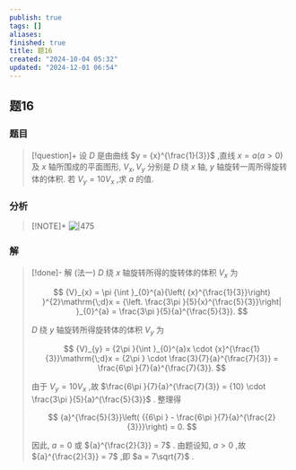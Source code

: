 ```yaml
---
publish: true
tags: []
aliases: 
finished: true
title: 题16
created: "2024-10-04 05:32"
updated: "2024-12-01 06:54"
---
```

## 题16
### 题目
> [!question]+
> 设 $D$ 是由曲线 $y = {x}^{\frac{1}{3}}$ ,直线 $x = a\left( {a > 0}\right)$ 及 $x$ 轴所围成的平面图形, ${V}_{x},{V}_{y}$ 分别是 $D$ 绕 $x$ 轴, $y$ 轴旋转一周所得旋转体的体积. 若 ${V}_{y} = {10}{V}_{x}$ ,求 $a$ 的值.
### 分析
> [!NOTE]+
> ![|475](https://img.hwenyi.live/202411101220852.webp)
### 解
> [!done]-
> 解 (法一) $D$ 绕 $x$ 轴旋转所得的旋转体的体积 ${V}_{x}$ 为
> 
> $$
> {V}_{x} = \pi {\int }_{0}^{a}{\left( {x}^{\frac{1}{3}}\right) }^{2}\mathrm{\;d}x = {\left. \frac{3\pi }{5}{x}^{\frac{5}{3}}\right| }_{0}^{a} = \frac{3\pi }{5}{a}^{\frac{5}{3}}.
> $$
> 
> $D$ 绕 $y$ 轴旋转所得旋转体的体积 ${V}_{y}$ 为
> 
> $$
> {V}_{y} = {2\pi }{\int }_{0}^{a}x \cdot  {x}^{\frac{1}{3}}\mathrm{\;d}x = {2\pi } \cdot  \frac{3}{7}{a}^{\frac{7}{3}} = \frac{6\pi }{7}{a}^{\frac{7}{3}}.
> $$
> 
> 由于 ${V}_{y} = {10}{V}_{x}$ ,故 $\frac{6\pi }{7}{a}^{\frac{7}{3}} = {10} \cdot  \frac{3\pi }{5}{a}^{\frac{5}{3}}$ . 整理得
> 
> $$
> {a}^{\frac{5}{3}}\left( {{6\pi } - \frac{6\pi }{7}{a}^{\frac{2}{3}}}\right)  = 0.
> $$
> 
> 因此, $a = 0$ 或 ${a}^{\frac{2}{3}} = 7$ . 由题设知, $a > 0$ ,故 ${a}^{\frac{2}{3}} = 7$ ,即 $a = 7\sqrt{7}$ .